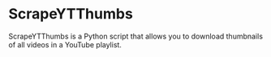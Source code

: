# ScrapeYTThumbs
ScrapeYTThumbs is a Python script that allows you to download thumbnails of all videos in a YouTube playlist.
